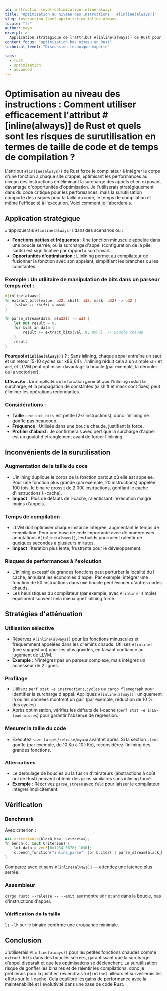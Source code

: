 ```yaml
---
id: instruction-level-optimization-inline-always
title: "Optimisation au niveau des instructions : #[inline(always)]"
slug: instruction-level-optimization-inline-always
locale: "fr"
author: mayo
excerpt: >-
  Application stratégique de l'attribut #[inline(always)] de Rust pour l'optimisation au niveau des instructions, couvrant les modèles d'utilisation efficaces et les risques de surutilisation
content_focus: "optimisation bas niveau en Rust"
technical_level: "Discussion technique experte"

tags:
  - rust
  - optimization
  - advanced
---
```


# Optimisation au niveau des instructions : Comment utiliser efficacement l'attribut #[inline(always)] de Rust et quels sont les risques de surutilisation en termes de taille de code et de temps de compilation ?

L'attribut `#[inline(always)]` de Rust force le compilateur à intégrer le corps d'une fonction à chaque site d'appel, optimisant les performances au niveau des instructions en éliminant la surcharge des appels et en exposant davantage d'opportunités d'optimisation. Je l'utiliserais stratégiquement dans du code critique pour les performances, mais la surutilisation comporte des risques pour la taille du code, le temps de compilation et même l'efficacité à l'exécution. Voici comment je l'aborderais.

## Application stratégique

J'appliquerais `#[inline(always)]` dans des scénarios où :

- **Fonctions petites et fréquentes** : Une fonction minuscule appelée dans une boucle serrée, où la surcharge d'appel (configuration de la pile, sauts) est significative par rapport à son travail.
- **Opportunités d'optimisation** : L'inlining permet au compilateur de fusionner la fonction avec son appelant, simplifiant les branches ou les constantes.

### Exemple : Un utilitaire de manipulation de bits dans un parseur temps réel :

```rust
#[inline(always)]
fn extract_bits(value: u32, shift: u32, mask: u32) -> u32 {
    (value >> shift) & mask
}

fn parse_stream(data: &[u32]) -> u32 {
    let mut result = 0;
    for &val in data {
        result += extract_bits(val, 8, 0xFF); // Boucle chaude
    }
    result
}
```

**Pourquoi `#[inline(always)]` ?** : Sans inlining, chaque appel entraîne un saut et un retour (5-10 cycles sur x86_64). L'inlining réduit cela à un simple `shr` et `and`, et LLVM peut optimiser davantage la boucle (par exemple, la dérouler ou la vectoriser).

**Efficacité** : La simplicité de la fonction garantit que l'inlining réduit la surcharge, et la propagation de constantes (si shift et mask sont fixes) peut éliminer les opérations redondantes.

### Considérations :

- **Taille** : `extract_bits` est petite (2-3 instructions), donc l'inlining ne gonfle pas beaucoup.
- **Fréquence** : Utilisée dans une boucle chaude, justifiant la force.
- **Profiler d'abord** : Je confirmerais avec perf que la surcharge d'appel est un goulot d'étranglement avant de forcer l'inlining.

## Inconvénients de la surutilisation

### Augmentation de la taille du code
- L'inlining duplique le corps de la fonction partout où elle est appelée. Pour une fonction plus grande (par exemple, 20 instructions) appelée 100 fois, le binaire grossit de 2 000 instructions, gonflant le cache d'instructions (I-cache).
- **Impact** : Plus de défauts de I-cache, ralentissant l'exécution malgré moins d'appels.

### Temps de compilation
- LLVM doit optimiser chaque instance intégrée, augmentant le temps de compilation. Pour une base de code importante avec de nombreuses annotations `#[inline(always)]`, les builds pourraient ralentir de quelques secondes à plusieurs minutes.
- **Impact** : Itération plus lente, frustrante pour le développement.

### Risques de performances à l'exécution
- L'inlining excessif de grandes fonctions peut perturber la localité du I-cache, annulant les économies d'appel. Par exemple, intégrer une fonction de 50 instructions dans une boucle peut évincer d'autres codes chauds.
- Les heuristiques du compilateur (par exemple, avec `#[inline]` simple) équilibrent souvent cela mieux que l'inlining forcé.

## Stratégies d'atténuation

### Utilisation sélective
- Réservez `#[inline(always)]` pour les fonctions minuscules et fréquemment appelées dans les chemins chauds. Utilisez `#[inline]` (une suggestion) pour les plus grandes, en faisant confiance au jugement de LLVM.
- **Exemple** : N'intégrez pas un parseur complexe, mais intégrez un accesseur de 2 lignes.

### Profilage
- Utilisez `perf stat -e instructions,cycles` ou `cargo flamegraph` pour identifier la surcharge d'appel. Appliquez `#[inline(always)]` uniquement là où les données montrent un gain (par exemple, réduction de 10 %+ des cycles).
- Après optimisation, vérifiez les défauts de I-cache (`perf stat -e iTLB-load-misses`) pour garantir l'absence de régression.

### Mesurer la taille du code
- Exécutez `size target/release/myapp` avant et après. Si la section `.text` gonfle (par exemple, de 10 Ko à 100 Ko), reconsidérez l'inlining des grandes fonctions.

### Alternatives
- Le déroulage de boucles ou la fusion d'itérateurs (abstractions à coût nul de Rust) peuvent obtenir des gains similaires sans inlining forcé.
- **Exemple** : Réécrivez `parse_stream` avec `fold` pour laisser le compilateur intégrer implicitement.

## Vérification

### Benchmark
Avec criterion :

```rust
use criterion::{black_box, Criterion};
fn bench(c: &mut Criterion) {
    let data = vec![0x1234_5678; 1000];
    c.bench_function("inline_parse", |b| b.iter(|| parse_stream(black_box(&data))));
}
```

Comparez avec et sans `#[inline(always)]` — attendez une latence plus serrée.

### Assembleur
`cargo rustc --release -- --emit asm` montre `shr` et `and` dans la boucle, pas d'instructions d'appel.

### Vérification de la taille
`ls -lh` sur le binaire confirme une croissance minimale.

## Conclusion

J'utiliserais `#[inline(always)]` pour les petites fonctions chaudes comme `extract_bits` dans des boucles serrées, garantissant que la surcharge d'appel disparaît et que les optimisations se déclenchent. La surutilisation risque de gonfler les binaires et de ralentir les compilations, donc je profilerais pour la justifier, reviendrais à `#[inline]` ailleurs et surveillerais les effets sur le I-cache. Cela équilibre les gains de performance avec la maintenabilité et l'évolutivité dans une base de code Rust.